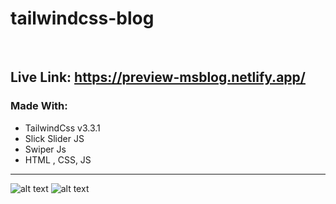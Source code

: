 <h1> tailwindcss-blog </h1>
<br>
<h2> Live Link: <a href="https://preview-msblog.netlify.app/"> https://preview-msblog.netlify.app/</a></h2>
<h3> Made With: </h3>
<ul>
<li>TailwindCss v3.3.1</li>
<li>Slick Slider JS</li>
<li>Swiper Js</li>
<li>HTML , CSS, JS</li>
</ul>
<hr>

![alt text](https://i.ibb.co/6b6VKMF/Untitled-design.jpg)
![alt text](https://i.ibb.co/WBSQsYt/reviews.jpg)

                      
